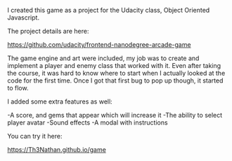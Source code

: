 I created this game as a project for the Udacity class, Object Oriented Javascript. 

The project details are here:

https://github.com/udacity/frontend-nanodegree-arcade-game

The game engine and art were included, my job was to create and implement a player and enemy class that worked with it. Even after taking the course, it was hard to know where to start when I actually looked at the code for the first time. Once I got that first bug to pop up though, it started to flow. 

I added some extra features as well:

-A score, and gems that appear which will increase it
-The ability to select player avatar
-Sound effects
-A modal with instructions

You can try it here: 

https://Th3Nathan.github.io/game
